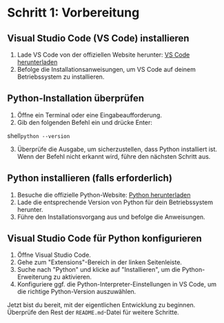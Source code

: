 # Schritt 1: Vorbereitung

## Visual Studio Code (VS Code) installieren

1. Lade VS Code von der offiziellen Website herunter: [VS Code herunterladen](https://code.visualstudio.com/Download)
2. Befolge die Installationsanweisungen, um VS Code auf deinem Betriebssystem zu installieren.

## Python-Installation überprüfen

1. Öffne ein Terminal oder eine Eingabeaufforderung.
2. Gib den folgenden Befehl ein und drücke Enter:

shell```python --version```

3. Überprüfe die Ausgabe, um sicherzustellen, dass Python installiert ist. Wenn der Befehl nicht erkannt wird, führe den nächsten Schritt aus.

## Python installieren (falls erforderlich)

1. Besuche die offizielle Python-Website: [Python herunterladen](https://www.python.org/downloads/)
2. Lade die entsprechende Version von Python für dein Betriebssystem herunter.
3. Führe den Installationsvorgang aus und befolge die Anweisungen.

## Visual Studio Code für Python konfigurieren

1. Öffne Visual Studio Code.
2. Gehe zum "Extensions"-Bereich in der linken Seitenleiste.
3. Suche nach "Python" und klicke auf "Installieren", um die Python-Erweiterung zu aktivieren.
4. Konfiguriere ggf. die Python-Interpreter-Einstellungen in VS Code, um die richtige Python-Version auszuwählen.

Jetzt bist du bereit, mit der eigentlichen Entwicklung zu beginnen. Überprüfe den Rest der `README.md`-Datei für weitere Schritte.

